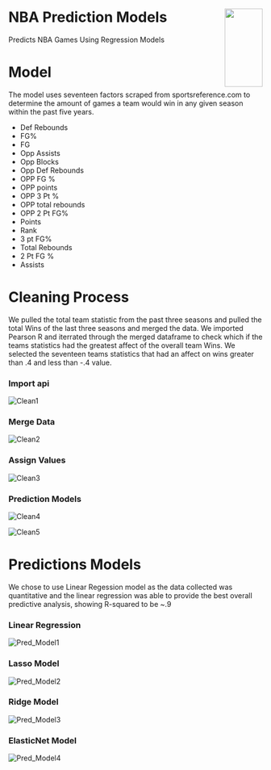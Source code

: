 # NBA Prediction Models <img align="right" width="75" height="155" src="https://cdn.freebiesupply.com/images/large/2x/nba-logo-transparent.png">


Predicts NBA Games Using Regression Models 

# Model
The model uses seventeen factors scraped from sportsreference.com to determine the amount of games a team would win in any given season within the past five years. 

* Def Rebounds   
* FG%
* FG            
* Opp Assists
* Opp Blocks     
* Opp Def Rebounds
* OPP FG %      
* OPP points
* OPP 3 Pt %     
* OPP total rebounds
* OPP 2 Pt FG% 
* Points
* Rank       
* 3 pt FG%
* Total Rebounds  
* 2 Pt FG % 
* Assists

# **Cleaning Process**

We pulled the total team statistic from the past three seasons and pulled the total Wins of the last three seasons and merged the data. We imported Pearson R and iterrated through the merged dataframe to check which if the teams statistics had the greatest affect of the overall team Wins. We selected the seventeen teams statistics that had an affect on wins greater than .4 and less than -.4 value. 

### Import api
![Clean1](https://github.com/D-3nvironmentalist/Project-3/blob/master/Images/import_sports.PNG)
### Merge Data
![Clean2](https://github.com/D-3nvironmentalist/Project-3/blob/master/Images/Merge_Data.PNG) 
### Assign Values
![Clean3](https://github.com/D-3nvironmentalist/Project-3/blob/master/Images/assignvlaues.PNG) 
### Prediction Models
![Clean4]( https://github.com/D-3nvironmentalist/Project-3/blob/master/Images/Lineregmodel.PNG) 

![Clean5](https://github.com/D-3nvironmentalist/Project-3/blob/master/Images/model_predictions.PNG) 


# **Predictions Models**
We chose to use Linear Regession model as the data collected was quantitative and the linear regression was able to provide the best overall predictive analysis, showing R-squared to be ~.9

### Linear Regression
 ![Pred_Model1](https://github.com/D-3nvironmentalist/Project-3/blob/master/Images/Linear_Reg.PNG)

### Lasso Model
 ![Pred_Model2](https://github.com/D-3nvironmentalist/Project-3/blob/master/Images/lasso_chart.PNG)  

### Ridge Model
 ![Pred_Model3](https://github.com/D-3nvironmentalist/Project-3/blob/master/Images/Ridge_Model.PNG)  

### ElasticNet Model
 ![Pred_Model4](https://github.com/D-3nvironmentalist/Project-3/blob/master/Images/ElasticModel.PNG) 
